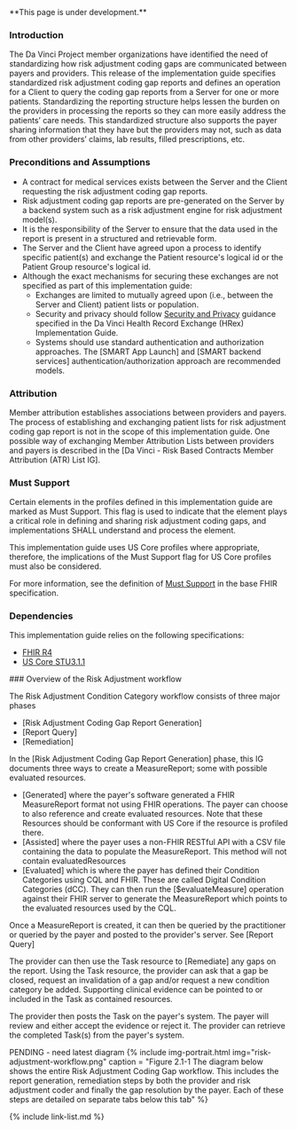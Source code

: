 
<div class="bg-info" markdown="1">
**This page is under development.**
</div>

### Introduction

The Da Vinci Project member organizations have identified the need of standardizing how risk adjustment coding gaps are communicated between payers and providers. This release of the implementation guide specifies standardized risk adjustment coding gap reports and defines an operation for a Client to query the coding gap reports from a Server for one or more patients. Standardizing the reporting structure helps lessen the burden on the providers in processing the reports so they can more easily address the patients’ care needs. This standardized structure also supports the payer sharing information that they have but the providers may not, such as data from other providers’ claims, lab results, filled prescriptions, etc.

### Preconditions and Assumptions

- A contract for medical services exists between the Server and the Client requesting the risk adjustment coding gap reports.
- Risk adjustment coding gap reports are pre-generated on the Server by a backend system such as a risk adjustment engine for risk adjustment model(s).
- It is the responsibility of the Server to ensure that the data used in the report is present in a structured and retrievable form.
- The Server and the Client have agreed upon a process to identify specific patient(s) and exchange the Patient resource's logical id or the Patient Group resource's logical id.
- Although the exact mechanisms for securing these exchanges are not specified as part of this implementation guide:
    - Exchanges are limited to mutually agreed upon (i.e., between the Server and Client) patient lists or population.
    - Security and privacy should follow [Security and Privacy](https://build.fhir.org/ig/HL7/davinci-ehrx/security.html#security-and-privacy) guidance specified in the Da Vinci Health Record Exchange (HRex) Implementation Guide.   
    - Systems should use standard authentication and authorization approaches. The [SMART App Launch] and [SMART backend services] authentication/authorization approach are recommended models.

### Attribution

Member attribution establishes associations between providers and payers. The process of establishing and exchanging patient lists for risk adjustment coding gap report is not in the scope of this implementation guide. One possible way of exchanging Member Attribution Lists between providers and payers is described in the [Da Vinci - Risk Based Contracts Member Attribution (ATR) List IG].

### Must Support
Certain elements in the profiles defined in this implementation guide are marked as Must Support. This flag is used to indicate that the element plays a critical role in defining and sharing risk adjustment coding gaps, and implementations SHALL understand and process the element.

This implementation guide uses US Core profiles where appropriate, therefore, the implications of the Must Support flag for US Core profiles must also be considered.

For more information, see the definition of [Must Support](http://hl7.org/fhir/R4/conformance-rules.html#mustSupport) in the base FHIR specification.

### Dependencies

This implementation guide relies on the following specifications:
- [FHIR R4](http://hl7.org/fhir/R4/)
- [US Core STU3.1.1](http://hl7.org/fhir/us/core/STU3.1.1)
<div class="bg-success" markdown="1">
### Overview of the Risk Adjustment workflow

The Risk Adjustment Condition Category workflow consists of three major phases
- [Risk Adjustment Coding Gap Report Generation]
- [Report Query]
- [Remediation]

In the [Risk Adjustment Coding Gap Report Generation] phase, this IG documents three ways to create a MeasureReport; some with possible evaluated resources. 
   - [Generated] where the payer's software generated a FHIR MeasureReport format not using FHIR operations.  The payer can choose to also reference and create evaluated resources.  Note that these Resources should be conformant with US Core if the resource is profiled there.
   - [Assisted] where the payer uses a non-FHIR RESTful API with a CSV file containing the data to populate the MeasureReport.  This method will not contain evaluatedResources
   - [Evaluated] which is where the payer has defined their Condition Categories using CQL and FHIR.  These are called Digital Condition Categories (dCC).  They can then run the [$evaluateMeasure] operation against their FHIR server to generate the MeasureReport which points to the evaluated resources used by the CQL.

Once a MeasureReport is created, it can then be queried by the practitioner or queried by the payer and posted to the provider's server. See [Report Query]

The provider can then use the Task resource to [Remediate] any gaps on the report.  Using the Task resource, the provider can ask that a gap be closed, request an invalidation of a gap and/or request a new condition category be added.  Supporting clinical evidence can be pointed to or included in the Task as contained resources.

The provider then posts the Task on the payer's system.  The payer will review and either accept the evidence or reject it.  The provider can retrieve the completed Task(s) from the payer's system.

PENDING - need latest diagram
{% include img-portrait.html img="risk-adjustment-workflow.png" caption = "Figure 2.1-1 The diagram below shows the entire Risk Adjustment Coding Gap workflow.  This includes the report generation, remediation steps by both the provider and risk adjustment coder and finally the gap resolution by the payer.  Each of these steps are detailed on separate tabs below this tab" %}


</div><!-- new-content -->

{% include link-list.md %}
